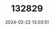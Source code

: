 ---
title: "132829"
category: "Epinephelus howlandi"
draft: false
date: 2024-02-22 13:03:51
languages:
  English: ["Blacksaddle Rockcod", "Howland Island Rock Cod", "Blacksaddle Grouper"]
  Spanish; Castilian: ["Mero Montura Negra"]
  French: ["Merou Selle Noir"]
---